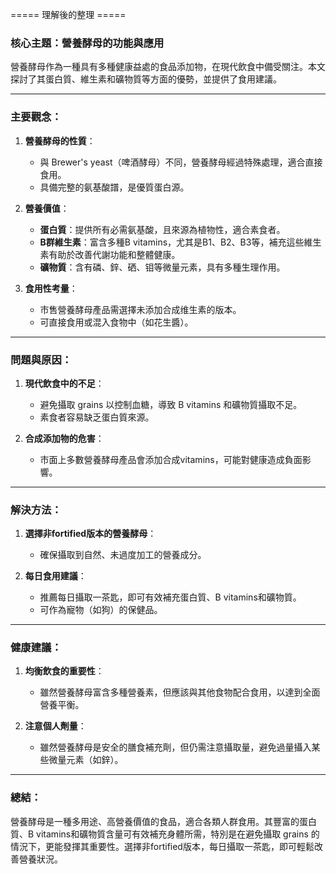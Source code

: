 ===== 理解後的整理 =====

### 核心主題：營養酵母的功能與應用

營養酵母作為一種具有多種健康益處的食品添加物，在現代飲食中備受關注。本文探討了其蛋白質、維生素和礦物質等方面的優勢，並提供了食用建議。

---

### 主要觀念：

1. **營養酵母的性質**：
   - 與 Brewer's yeast（啤酒酵母）不同，營養酵母經過特殊處理，適合直接食用。
   - 具備完整的氨基酸譜，是優質蛋白源。

2. **營養價值**：
   - **蛋白質**：提供所有必需氨基酸，且來源為植物性，適合素食者。
   - **B群維生素**：富含多種B vitamins，尤其是B1、B2、B3等，補充這些維生素有助於改善代謝功能和整體健康。
   - **礦物質**：含有磷、鋅、硒、钼等微量元素，具有多種生理作用。

3. **食用性考量**：
   - 市售營養酵母產品需選擇未添加合成维生素的版本。
   - 可直接食用或混入食物中（如花生醬）。

---

### 問題與原因：

1. **現代飲食中的不足**：
   - 避免攝取 grains 以控制血糖，導致 B vitamins 和礦物質攝取不足。
   - 素食者容易缺乏蛋白質來源。

2. **合成添加物的危害**：
   - 市面上多數營養酵母產品會添加合成vitamins，可能對健康造成負面影響。

---

### 解決方法：

1. **選擇非fortified版本的營養酵母**：
   - 確保攝取到自然、未過度加工的營養成分。

2. **每日食用建議**：
   - 推薦每日攝取一茶匙，即可有效補充蛋白質、B vitamins和礦物質。
   - 可作為寵物（如狗）的保健品。

---

### 健康建議：

1. **均衡飲食的重要性**：
   - 雖然營養酵母富含多種營養素，但應該與其他食物配合食用，以達到全面營養平衡。

2. **注意個人劑量**：
   - 雖然營養酵母是安全的膳食補充劑，但仍需注意攝取量，避免過量攝入某些微量元素（如鋅）。

---

### 總結：

營養酵母是一種多用途、高營養價值的食品，適合各類人群食用。其豐富的蛋白質、B vitamins和礦物質含量可有效補充身體所需，特別是在避免攝取 grains 的情況下，更能發揮其重要性。選擇非fortified版本，每日攝取一茶匙，即可輕鬆改善營養狀況。